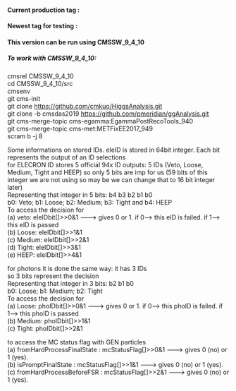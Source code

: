 #### Current production tag : 
#### Newest tag for testing : 
#### This version can be run using CMSSW_9_4_10

##### To work with CMSSW_9_4_10:
cmsrel CMSSW_9_4_10 <br>
cd CMSSW_9_4_10/src <br>
cmsenv <br>
git cms-init <br>
git clone https://github.com/cmkuo/HiggsAnalysis.git <br>
git clone -b cmsdas2019 https://github.com/pmeridian/ggAnalysis.git <br>
git cms-merge-topic cms-egamma:EgammaPostRecoTools_940 <br>
git cms-merge-topic cms-met:METFixEE2017_949 <br>
scram b -j 8 <br>

Some informations on stored IDs.
eleID is stored in 64bit integer. Each bit represents the output of an ID selections<br>
for ELECRON ID stores 5 official 94x ID outputs: 5 IDs (Veto, Loose, Medium, Tight and HEEP) so only 5 bits are imp for us (59 bits of this integer  we are not using so may be we can change that to 16 bit integer later)<br>
Representing that integer in 5 bits: b4 b3 b2 b1 b0<br>
b0: Veto; b1: Loose; b2: Medium; b3: Tight and b4: HEEP<br>
To access the decision for <br>
(a) veto: eleIDbit[]>>0&1 ---> gives 0 or 1. if 0--> this eID is failed. if 1--> this eID is passed<br>
(b) Loose: eleIDbit[]>>1&1<br>
(c) Medium: eleIDbit[]>>2&1<br>
(d) Tight: eleIDbit[]>>3&1<br>
(e) HEEP: eleIDbit[]>>4&1<br>

for photons it is done the same way: it has 3 IDs<br>
so 3 bits represent the decision<br>
Representing that integer in 3 bits:  b2 b1 b0<br>
b0: Loose; b1: Medium; b2: Tight<br>
To access the decision for <br>
(a) Loose: phoIDbit[]>>0&1 ---> gives 0 or 1. if 0--> this phoID is failed. if 1--> this phoID is passed<br>
(b) Medium: phoIDbit[]>>1&1<br>
(c) Tight: phoIDbit[]>>2&1<br>

to access the MC status flag with GEN particles <br>
(a) fromHardProcessFinalState : mcStatusFlag[]>>0&1 ---> gives 0 (no) or 1 (yes). <br>
(b) isPromptFinalState        : mcStatusFlag[]>>1&1 ---> gives 0 (no) or 1 (yes). <br>
(c) fromHardProcessBeforeFSR  : mcStatusFlag[]>>2&1 ---> gives 0 (no) or 1 (yes). <br>


